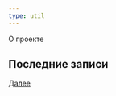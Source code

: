 ```yaml
---
type: util
---
```


<script setup>
import PreviewList from 'vitepress-sls-blog-tmpl/src/components/list/PreviewList.vue'
import { useData } from 'vitepress'
import { data } from './loadPosts.data.js'
import { commonParams } from '../.vitepress/commonParams.js'

const { theme, params, localeIndex } = useData()
const curPage = 1
const sorted = data.posts.sort((a, b) => new Date(b.date) - new Date(a.date))
</script>



О проекте

## Последние записи

<PreviewList
  :allData="sorted"
  :curPage="curPage"
  :perPage="commonParams.perPage"
/>

<a href="/ru/recent/2">Далее</a>

